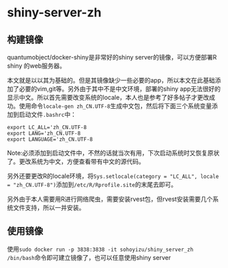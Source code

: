 # shiny-server-zh
## 构建镜像
quantumobject/docker-shiny是非常好的shiny server的镜像，可以方便部署R shiny 的web服务器。

本文就是以以其为基础的。但是其镜像缺少一些必要的app，所以本文在此基础添加了必要的vim,git等。另外由于其中不是中文环境，部署的shiny app无法很好的显示中文。所以首先需要改变系统的locale，本人也是参考了好多帖子才更改成功。使用命令`locale-gen zh_CN.UTF-8`生成中文包，然后将下面三个系统变量添加到启动文件`.bashrc`中：
```
export LC_ALL='zh_CN.UTF-8
export LANG='zh_CN.UTF-8
export LANGUAGE='zh_CN.UTF-8
```
Note:必须添加到启动文件中，不然的话就当次有用，下次启动系统时又恢复原状了。更改系统为中文，方便查看带有中文的源代码。

另外还要更改R的locale环境，将`Sys.setlocale(category = "LC_ALL", locale = "zh_CN.UTF-8")`添加到`/etc/R/Rprofile.site`的末尾去即可。

另外由于本人需要用R进行网络爬虫，需要安装rvest包，但rvest安装需要几个系统文件支持，所以一并安装。

## 使用镜像
使用`sudo docker run -p 3838:3838 -it sohoyizu/shiny_server_zh /bin/bash`命令即可建立镜像了，也可以任意使用shiny server

